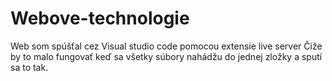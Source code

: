 # Webove-technologie

Web som spúšťal cez Visual studio code pomocou extensie live server
Čiže by to malo fungovať keď sa všetky súbory nahádžu do jednej zložky a sputí sa to tak.
